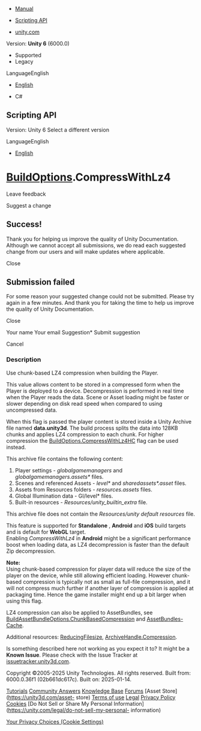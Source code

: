 [ ]()

  * [Manual](../Manual/index.html)
  * [Scripting API](../ScriptReference/index.html)

  * [unity.com](https://unity.com/)

Version: **Unity 6** (6000.0)

  * Supported
  * Legacy

LanguageEnglish

  * [English]()

  * C#

[ ](https://docs.unity3d.com)

## Scripting API

Version: Unity 6 Select a different version

LanguageEnglish

  * [English]()

#  [BuildOptions](BuildOptions.html).CompressWithLz4

Leave feedback

Suggest a change

## Success!

Thank you for helping us improve the quality of Unity Documentation. Although
we cannot accept all submissions, we do read each suggested change from our
users and will make updates where applicable.

Close

## Submission failed

For some reason your suggested change could not be submitted. Please <a>try
again</a> in a few minutes. And thank you for taking the time to help us
improve the quality of Unity Documentation.

Close

Your name Your email Suggestion* Submit suggestion

Cancel

[ ]()

### Description

Use chunk-based LZ4 compression when building the Player.

This value allows content to be stored in a compressed form when the Player is
deployed to a device. Decompression is performed in real time when the Player
reads the data. Scene or Asset loading might be faster or slower depending on
disk read speed when compared to using uncompressed data.  
  
When this flag is passed the player content is stored inside a Unity Archive
file named **data.unity3d**. The build process splits the data into 128KB
chunks and applies LZ4 compression to each chunk. For higher compression the
[BuildOptions.CompressWithLz4HC](BuildOptions.CompressWithLz4HC.html) flag can
be used instead.  
  
This archive file contains the following content:

  1. Player settings - _globalgamemanagers_ and _globalgamemanagers.assets*_ files.
  2. Scenes and referenced Assets - _level*_ and _sharedassets*.asset_ files.
  3. Assets from Resources folders - _resources.assets_ files.
  4. Global Illumination data - GI/level* files.
  5. Built-in resources - _Resources/unity_builtin_extra_ file.

This archive file does not contain the _Resources/unity default resources_
file.  
  
This feature is supported for **Standalone** , **Android** and **iOS** build
targets and is default for **WebGL** target.  
Enabling _CompressWithLz4_ in **Android** might be a significant performance
boost when loading data, as LZ4 decompression is faster than the default Zip
decompression.  
  
**Note:**  
Using chunk-based compression for player data will reduce the size of the
player on the device, while still allowing efficient loading. However chunk-
based compression is typically not as small as full-file compression, and it
will not compress much further if another layer of compression is applied at
packaging time. Hence the game installer might end up a bit larger when using
this flag.  
  
LZ4 compression can also be applied to AssetBundles, see
[BuildAssetBundleOptions.ChunkBasedCompression](BuildAssetBundleOptions.ChunkBasedCompression.html)
and [AssetBundles-Cache](../Manual/AssetBundles-Cache.html).  
  
Additional resources: [ReducingFilesize](../Manual/ReducingFilesize.html),
[ArchiveHandle.Compression](Unity.IO.Archive.ArchiveHandle.Compression.html).

Is something described here not working as you expect it to? It might be a
**Known Issue**. Please check with the Issue Tracker at
[issuetracker.unity3d.com](https://issuetracker.unity3d.com).

Copyright ©2005-2025 Unity Technologies. All rights reserved. Built from:
6000.0.36f1 (02b661dc617c). Built on: 2025-01-14.

[Tutorials](https://unity3d.com/learn) [Community
Answers](https://answers.unity3d.com) [Knowledge
Base](https://support.unity3d.com/hc/en-us)
[Forums](https://forum.unity3d.com) [Asset Store](https://unity3d.com/asset-
store) [Terms of use](https://docs.unity3d.com/Manual/TermsOfUse.html)
[Legal](https://unity.com/legal) [Privacy
Policy](https://unity.com/legal/privacy-policy)
[Cookies](https://unity.com/legal/cookie-policy) [Do Not Sell or Share My
Personal Information](https://unity.com/legal/do-not-sell-my-personal-
information)

[Your Privacy Choices (Cookie Settings)](javascript:void\(0\);)

